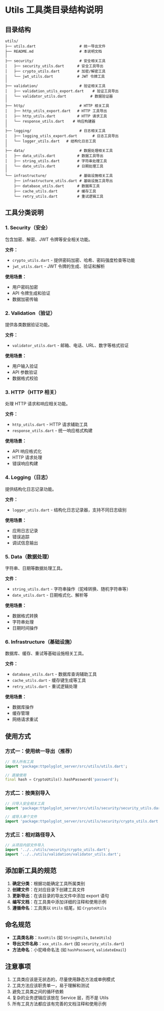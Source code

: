 # Utils 工具类目录结构说明

## 目录结构

```
utils/
├── utils.dart                    # 统一导出文件
├── README.md                     # 本说明文档
│
├── security/                     # 安全相关工具
│   ├── security_utils.dart      # 安全工具导出
│   ├── crypto_utils.dart        # 加密/解密工具
│   └── jwt_utils.dart           # JWT 令牌工具
│
├── validation/                   # 验证相关工具
│   ├── validation_utils_export.dart    # 验证工具导出
│   └── validator_utils.dart           # 数据验证器
│
├── http/                         # HTTP 相关工具
│   ├── http_utils_export.dart   # HTTP 工具导出
│   ├── http_utils.dart          # HTTP 请求工具
│   └── response_utils.dart    # 响应构建器
│
├── logging/                      # 日志相关工具
│   ├── logging_utils_export.dart       # 日志工具导出
│   └── logger_utils.dart   # 结构化日志工具
│
├── data/                         # 数据处理相关工具
│   ├── data_utils.dart          # 数据工具导出
│   ├── string_utils.dart        # 字符串处理工具
│   └── date_utils.dart          # 日期处理工具
│
└── infrastructure/               # 基础设施相关工具
    ├── infrastructure_utils.dart # 基础设施工具导出
    ├── database_utils.dart      # 数据库工具
    ├── cache_utils.dart         # 缓存工具
    └── retry_utils.dart         # 重试逻辑工具
```

## 工具分类说明

### 1. Security（安全）
包含加密、解密、JWT 令牌等安全相关功能。

**文件：**
- `crypto_utils.dart` - 提供密码加密、哈希、密码强度检查等功能
- `jwt_utils.dart` - JWT 令牌的生成、验证和解析

**使用场景：**
- 用户密码加密
- API 令牌生成和验证
- 数据加密传输

### 2. Validation（验证）
提供各类数据验证功能。

**文件：**
- `validator_utils.dart` - 邮箱、电话、URL、数字等格式验证

**使用场景：**
- 用户输入验证
- API 参数验证
- 数据格式校验

### 3. HTTP（HTTP 相关）
处理 HTTP 请求和响应相关功能。

**文件：**
- `http_utils.dart` - HTTP 请求辅助工具
- `response_utils.dart` - 统一响应格式构建

**使用场景：**
- API 响应格式化
- HTTP 请求处理
- 错误响应构建

### 4. Logging（日志）
提供结构化日志记录功能。

**文件：**
- `logger_utils.dart` - 结构化日志记录器，支持不同日志级别

**使用场景：**
- 应用日志记录
- 错误追踪
- 调试信息输出

### 5. Data（数据处理）
字符串、日期等数据处理工具。

**文件：**
- `string_utils.dart` - 字符串操作（驼峰转换、随机字符串等）
- `date_utils.dart` - 日期格式化、解析等

**使用场景：**
- 数据格式转换
- 字符串处理
- 日期时间操作

### 6. Infrastructure（基础设施）
数据库、缓存、重试等基础设施相关工具。

**文件：**
- `database_utils.dart` - 数据库查询辅助工具
- `cache_utils.dart` - 缓存键生成等工具
- `retry_utils.dart` - 重试逻辑处理

**使用场景：**
- 数据库操作
- 缓存管理
- 网络请求重试

## 使用方式

### 方式一：使用统一导出（推荐）
```dart
// 导入所有工具
import 'package:ttpolyglot_server/src/utils/utils.dart';

// 直接使用
final hash = CryptoUtils().hashPassword('password');
```

### 方式二：按类别导入
```dart
// 只导入安全相关工具
import 'package:ttpolyglot_server/src/utils/security/security_utils.dart';

// 或导入单个文件
import 'package:ttpolyglot_server/src/utils/security/crypto_utils.dart';
```

### 方式三：相对路径导入
```dart
// 从项目内部文件导入
import '../../utils/security/crypto_utils.dart';
import '../../utils/validation/validator_utils.dart';
```

## 添加新工具的规范

1. **确定分类**：根据功能确定工具所属类别
2. **创建文件**：在对应目录下创建工具文件
3. **更新导出**：在该目录的导出文件中添加 export 语句
4. **编写文档**：在工具类中添加详细的注释和使用示例
5. **遵循命名**：工具类以 `Utils` 结尾，如 `CryptoUtils`

## 命名规范

- **工具类名称**：`XxxUtils` (如 `StringUtils`, `DateUtils`)
- **导出文件名称**：`xxx_utils.dart` (如 `security_utils.dart`)
- **方法命名**：小驼峰命名法 (如 `hashPassword`, `validateEmail`)

## 注意事项

1. 工具类应该是无状态的，尽量使用静态方法或单例模式
2. 工具方法应该职责单一，易于理解和测试
3. 避免工具类之间的循环依赖
4. 复杂的业务逻辑应该放在 Service 层，而不是 Utils
5. 所有工具方法都应该有完善的文档注释和使用示例


